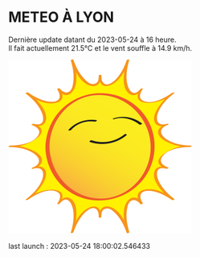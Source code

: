 # METEO À LYON

Dernière update datant du 2023-05-24 à 16 heure.  
Il fait actuellement 21.5°C et le vent souffle à 14.9 km/h.      

![](./.github/sun.png)

last launch : 2023-05-24 18:00:02.546433
